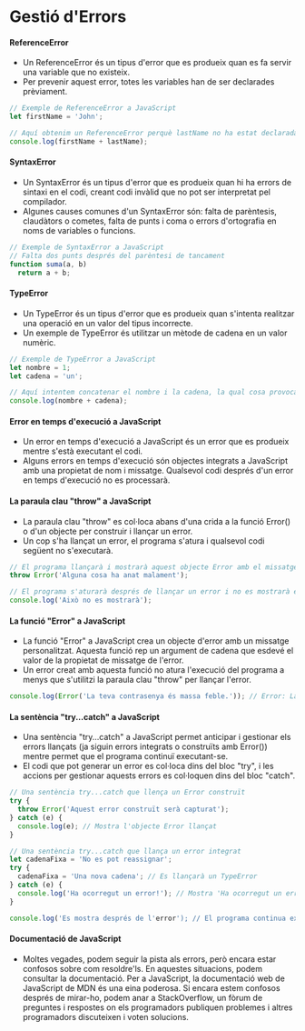 # Gestió d'Errors

#### ReferenceError

- Un ReferenceError és un tipus d'error que es produeix quan es fa servir una variable que no existeix.
- Per prevenir aquest error, totes les variables han de ser declarades prèviament.

```javascript
// Exemple de ReferenceError a JavaScript
let firstName = 'John';

// Aquí obtenim un ReferenceError perquè lastName no ha estat declarada
console.log(firstName + lastName);
```

#### SyntaxError

- Un SyntaxError és un tipus d'error que es produeix quan hi ha errors de sintaxi en el codi, creant codi invàlid que no pot ser interpretat pel compilador.
- Algunes causes comunes d'un SyntaxError són: falta de parèntesis, claudàtors o cometes, falta de punts i coma o errors d'ortografia en noms de variables o funcions.

```javascript
// Exemple de SyntaxError a JavaScript
// Falta dos punts després del parèntesi de tancament
function suma(a, b)
  return a + b;
```

#### TypeError

- Un TypeError és un tipus d'error que es produeix quan s'intenta realitzar una operació en un valor del tipus incorrecte.
- Un exemple de TypeError és utilitzar un mètode de cadena en un valor numèric.

```javascript
// Exemple de TypeError a JavaScript
let nombre = 1;
let cadena = 'un';

// Aquí intentem concatenar el nombre i la cadena, la qual cosa provocarà un TypeError
console.log(nombre + cadena);
```

#### Error en temps d'execució a JavaScript

- Un error en temps d'execució a JavaScript és un error que es produeix mentre s'està executant el codi.
- Alguns errors en temps d'execució són objectes integrats a JavaScript amb una propietat de nom i missatge. Qualsevol codi després d'un error en temps d'execució no es processarà.

#### La paraula clau "throw" a JavaScript

- La paraula clau "throw" es col·loca abans d'una crida a la funció Error() o d'un objecte per construir i llançar un error.
- Un cop s'ha llançat un error, el programa s'atura i qualsevol codi següent no s'executarà.

```javascript
// El programa llançarà i mostrarà aquest objecte Error amb el missatge 'Alguna cosa ha anat malament'
throw Error('Alguna cosa ha anat malament');

// El programa s'aturarà després de llançar un error i no es mostrarà el següent codi.
console.log('Això no es mostrarà');
```

#### La funció "Error" a JavaScript

- La funció "Error" a JavaScript crea un objecte d'error amb un missatge personalitzat. Aquesta funció rep un argument de cadena que esdevé el valor de la propietat de missatge de l'error.
- Un error creat amb aquesta funció no atura l'execució del programa a menys que s'utilitzi la paraula clau "throw" per llançar l'error.

```javascript
console.log(Error('La teva contrasenya és massa feble.')); // Error: La teva contrasenya és massa feble.
```

#### La sentència "try...catch" a JavaScript

- Una sentència "try...catch" a JavaScript permet anticipar i gestionar els errors llançats (ja siguin errors integrats o construïts amb Error()) mentre permet que el programa continuï executant-se.
- El codi que pot generar un error es col·loca dins del bloc "try", i les accions per gestionar aquests errors es col·loquen dins del bloc "catch".

```javascript
// Una sentència try...catch que llença un Error construït
try {
  throw Error('Aquest error construït serà capturat');
} catch (e) {
  console.log(e); // Mostra l'objecte Error llançat
}

// Una sentència try...catch que llança un error integrat
let cadenaFixa = 'No es pot reassignar';
try {
  cadenaFixa = 'Una nova cadena'; // Es llançarà un TypeError
} catch (e) {
  console.log('Ha ocorregut un error!'); // Mostra 'Ha ocorregut un error!'
}

console.log('Es mostra després de l'error'); // El programa continua executant-se
```

#### Documentació de JavaScript

- Moltes vegades, podem seguir la pista als errors, però encara estar confosos sobre com resoldre'ls. En aquestes situacions, podem consultar la documentació. Per a JavaScript, la documentació web de JavaScript de MDN és una eina poderosa. Si encara estem confosos després de mirar-ho, podem anar a StackOverflow, un fòrum de preguntes i respostes on els programadors publiquen problemes i altres programadors discuteixen i voten solucions.
